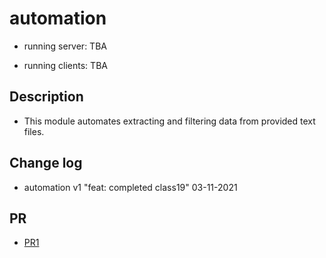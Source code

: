 # automation

- running server: TBA

- running clients: TBA

## Description

- This module automates extracting and filtering data from provided text files.

## Change log

- automation v1 "feat: completed class19" 03-11-2021

## PR

- [PR1](https://github.com/Moha-AlHanbali/automation/pull/1)
